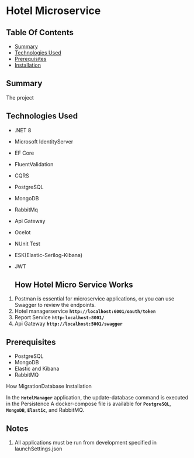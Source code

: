 # Hotel Microservice
## **Table Of Contents**
* [Summary](#Summary)
* [Technologies Used](#technologies-used)
* [Prerequisites](#Prerequisites)
* [Installation](#Installation)
## **Summary**
The project 
## **Technologies Used**
* .NET 8
* Microsoft IdentityServer
* EF Core
* FluentValidation
* CQRS
* PostgreSQL
* MongoDB
* RabbitMq
* Api Gateway
* Ocelot
* NUnit Test

* ESK(Elastic-Serilog-Kibana)
* JWT

  ## **How ​​Hotel Micro Service Works**
 1.  Postman is essential for microservice applications, or you can use Swagger to review the endpoints.
 2.  Hotel managerservice **`http://localhost:6001/oauth/token`**
 3.  Report Service **`http:localhost:8001/`**
 4.  Api Gateway **`http://localhost:5001/swagger`**

## **Prerequisites**
* PostgreSQL 
* MongoDB 
* Elastic and Kibana
* RabbitMQ


How MigrationDatabase Installation

In the **`HotelManager`** application, the update-database command is executed in the Persistence 
A docker-compose file is available for **`PostgreSQL`**, **`MongoDB`**, **`Elastic`**, and RabbitMQ.

## **Notes**
1. All applications must be run from development specified in launchSettings.json






  
